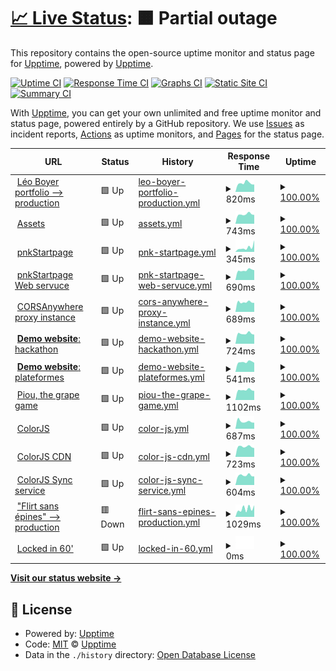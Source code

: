 # [📈 Live Status](https://status.lbxs.dev): <!--live status--> **🟧 Partial outage**

This repository contains the open-source uptime monitor and status page for [Upptime](https://upptime.js.org), powered by [Upptime](https://github.com/upptime/upptime).

[![Uptime CI](https://github.com/leoboyerbx/upptime/workflows/Uptime%20CI/badge.svg)](https://github.com/leoboyerbx/upptime/actions?query=workflow%3A%22Uptime+CI%22)
[![Response Time CI](https://github.com/leoboyerbx/upptime/workflows/Response%20Time%20CI/badge.svg)](https://github.com/leoboyerbx/upptime/actions?query=workflow%3A%22Response+Time+CI%22)
[![Graphs CI](https://github.com/leoboyerbx/upptime/workflows/Graphs%20CI/badge.svg)](https://github.com/leoboyerbx/upptime/actions?query=workflow%3A%22Graphs+CI%22)
[![Static Site CI](https://github.com/leoboyerbx/upptime/workflows/Static%20Site%20CI/badge.svg)](https://github.com/leoboyerbx/upptime/actions?query=workflow%3A%22Static+Site+CI%22)
[![Summary CI](https://github.com/leoboyerbx/upptime/workflows/Summary%20CI/badge.svg)](https://github.com/leoboyerbx/upptime/actions?query=workflow%3A%22Summary+CI%22)

With [Upptime](https://upptime.js.org), you can get your own unlimited and free uptime monitor and status page, powered entirely by a GitHub repository. We use [Issues](https://github.com/upptime/upptime/issues) as incident reports, [Actions](https://github.com/leoboyerbx/upptime/actions) as uptime monitors, and [Pages](https://status.lbxs.dev) for the status page.

<!--start: status pages-->
<!-- This summary is generated by Upptime (https://github.com/upptime/upptime) -->
<!-- Do not edit this manually, your changes will be overwritten -->
<!-- prettier-ignore -->
| URL | Status | History | Response Time | Uptime |
| --- | ------ | ------- | ------------- | ------ |
| <img alt="" src="https://favicons.githubusercontent.com/null" height="13"> [Léo Boyer portfolio --> production](www.leoboyer.fr) | 🟩 Up | [leo-boyer-portfolio-production.yml](https://github.com/leoboyerbx/upptime/commits/HEAD/history/leo-boyer-portfolio-production.yml) | <details><summary><img alt="Response time graph" src="./graphs/leo-boyer-portfolio-production/response-time-week.png" height="20"> 820ms</summary><br><a href="https://status.lbxs.dev/history/leo-boyer-portfolio-production"><img alt="Response time 803" src="https://img.shields.io/endpoint?url=https%3A%2F%2Fraw.githubusercontent.com%2Fleoboyerbx%2Fupptime%2FHEAD%2Fapi%2Fleo-boyer-portfolio-production%2Fresponse-time.json"></a><br><a href="https://status.lbxs.dev/history/leo-boyer-portfolio-production"><img alt="24-hour response time 691" src="https://img.shields.io/endpoint?url=https%3A%2F%2Fraw.githubusercontent.com%2Fleoboyerbx%2Fupptime%2FHEAD%2Fapi%2Fleo-boyer-portfolio-production%2Fresponse-time-day.json"></a><br><a href="https://status.lbxs.dev/history/leo-boyer-portfolio-production"><img alt="7-day response time 820" src="https://img.shields.io/endpoint?url=https%3A%2F%2Fraw.githubusercontent.com%2Fleoboyerbx%2Fupptime%2FHEAD%2Fapi%2Fleo-boyer-portfolio-production%2Fresponse-time-week.json"></a><br><a href="https://status.lbxs.dev/history/leo-boyer-portfolio-production"><img alt="30-day response time 803" src="https://img.shields.io/endpoint?url=https%3A%2F%2Fraw.githubusercontent.com%2Fleoboyerbx%2Fupptime%2FHEAD%2Fapi%2Fleo-boyer-portfolio-production%2Fresponse-time-month.json"></a><br><a href="https://status.lbxs.dev/history/leo-boyer-portfolio-production"><img alt="1-year response time 803" src="https://img.shields.io/endpoint?url=https%3A%2F%2Fraw.githubusercontent.com%2Fleoboyerbx%2Fupptime%2FHEAD%2Fapi%2Fleo-boyer-portfolio-production%2Fresponse-time-year.json"></a></details> | <details><summary><a href="https://status.lbxs.dev/history/leo-boyer-portfolio-production">100.00%</a></summary><a href="https://status.lbxs.dev/history/leo-boyer-portfolio-production"><img alt="All-time uptime 100.00%" src="https://img.shields.io/endpoint?url=https%3A%2F%2Fraw.githubusercontent.com%2Fleoboyerbx%2Fupptime%2FHEAD%2Fapi%2Fleo-boyer-portfolio-production%2Fuptime.json"></a><br><a href="https://status.lbxs.dev/history/leo-boyer-portfolio-production"><img alt="24-hour uptime 100.00%" src="https://img.shields.io/endpoint?url=https%3A%2F%2Fraw.githubusercontent.com%2Fleoboyerbx%2Fupptime%2FHEAD%2Fapi%2Fleo-boyer-portfolio-production%2Fuptime-day.json"></a><br><a href="https://status.lbxs.dev/history/leo-boyer-portfolio-production"><img alt="7-day uptime 100.00%" src="https://img.shields.io/endpoint?url=https%3A%2F%2Fraw.githubusercontent.com%2Fleoboyerbx%2Fupptime%2FHEAD%2Fapi%2Fleo-boyer-portfolio-production%2Fuptime-week.json"></a><br><a href="https://status.lbxs.dev/history/leo-boyer-portfolio-production"><img alt="30-day uptime 100.00%" src="https://img.shields.io/endpoint?url=https%3A%2F%2Fraw.githubusercontent.com%2Fleoboyerbx%2Fupptime%2FHEAD%2Fapi%2Fleo-boyer-portfolio-production%2Fuptime-month.json"></a><br><a href="https://status.lbxs.dev/history/leo-boyer-portfolio-production"><img alt="1-year uptime 100.00%" src="https://img.shields.io/endpoint?url=https%3A%2F%2Fraw.githubusercontent.com%2Fleoboyerbx%2Fupptime%2FHEAD%2Fapi%2Fleo-boyer-portfolio-production%2Fuptime-year.json"></a></details>
| <img alt="" src="https://favicons.githubusercontent.com/null" height="13"> [Assets](assets.leoboyer.fr) | 🟩 Up | [assets.yml](https://github.com/leoboyerbx/upptime/commits/HEAD/history/assets.yml) | <details><summary><img alt="Response time graph" src="./graphs/assets/response-time-week.png" height="20"> 743ms</summary><br><a href="https://status.lbxs.dev/history/assets"><img alt="Response time 761" src="https://img.shields.io/endpoint?url=https%3A%2F%2Fraw.githubusercontent.com%2Fleoboyerbx%2Fupptime%2FHEAD%2Fapi%2Fassets%2Fresponse-time.json"></a><br><a href="https://status.lbxs.dev/history/assets"><img alt="24-hour response time 695" src="https://img.shields.io/endpoint?url=https%3A%2F%2Fraw.githubusercontent.com%2Fleoboyerbx%2Fupptime%2FHEAD%2Fapi%2Fassets%2Fresponse-time-day.json"></a><br><a href="https://status.lbxs.dev/history/assets"><img alt="7-day response time 743" src="https://img.shields.io/endpoint?url=https%3A%2F%2Fraw.githubusercontent.com%2Fleoboyerbx%2Fupptime%2FHEAD%2Fapi%2Fassets%2Fresponse-time-week.json"></a><br><a href="https://status.lbxs.dev/history/assets"><img alt="30-day response time 761" src="https://img.shields.io/endpoint?url=https%3A%2F%2Fraw.githubusercontent.com%2Fleoboyerbx%2Fupptime%2FHEAD%2Fapi%2Fassets%2Fresponse-time-month.json"></a><br><a href="https://status.lbxs.dev/history/assets"><img alt="1-year response time 761" src="https://img.shields.io/endpoint?url=https%3A%2F%2Fraw.githubusercontent.com%2Fleoboyerbx%2Fupptime%2FHEAD%2Fapi%2Fassets%2Fresponse-time-year.json"></a></details> | <details><summary><a href="https://status.lbxs.dev/history/assets">100.00%</a></summary><a href="https://status.lbxs.dev/history/assets"><img alt="All-time uptime 100.00%" src="https://img.shields.io/endpoint?url=https%3A%2F%2Fraw.githubusercontent.com%2Fleoboyerbx%2Fupptime%2FHEAD%2Fapi%2Fassets%2Fuptime.json"></a><br><a href="https://status.lbxs.dev/history/assets"><img alt="24-hour uptime 100.00%" src="https://img.shields.io/endpoint?url=https%3A%2F%2Fraw.githubusercontent.com%2Fleoboyerbx%2Fupptime%2FHEAD%2Fapi%2Fassets%2Fuptime-day.json"></a><br><a href="https://status.lbxs.dev/history/assets"><img alt="7-day uptime 100.00%" src="https://img.shields.io/endpoint?url=https%3A%2F%2Fraw.githubusercontent.com%2Fleoboyerbx%2Fupptime%2FHEAD%2Fapi%2Fassets%2Fuptime-week.json"></a><br><a href="https://status.lbxs.dev/history/assets"><img alt="30-day uptime 100.00%" src="https://img.shields.io/endpoint?url=https%3A%2F%2Fraw.githubusercontent.com%2Fleoboyerbx%2Fupptime%2FHEAD%2Fapi%2Fassets%2Fuptime-month.json"></a><br><a href="https://status.lbxs.dev/history/assets"><img alt="1-year uptime 100.00%" src="https://img.shields.io/endpoint?url=https%3A%2F%2Fraw.githubusercontent.com%2Fleoboyerbx%2Fupptime%2FHEAD%2Fapi%2Fassets%2Fuptime-year.json"></a></details>
| <img alt="" src="https://favicons.githubusercontent.com/null" height="13"> [pnkStartpage](start.lbxs.dev) | 🟩 Up | [pnk-startpage.yml](https://github.com/leoboyerbx/upptime/commits/HEAD/history/pnk-startpage.yml) | <details><summary><img alt="Response time graph" src="./graphs/pnk-startpage/response-time-week.png" height="20"> 345ms</summary><br><a href="https://status.lbxs.dev/history/pnk-startpage"><img alt="Response time 434" src="https://img.shields.io/endpoint?url=https%3A%2F%2Fraw.githubusercontent.com%2Fleoboyerbx%2Fupptime%2FHEAD%2Fapi%2Fpnk-startpage%2Fresponse-time.json"></a><br><a href="https://status.lbxs.dev/history/pnk-startpage"><img alt="24-hour response time 906" src="https://img.shields.io/endpoint?url=https%3A%2F%2Fraw.githubusercontent.com%2Fleoboyerbx%2Fupptime%2FHEAD%2Fapi%2Fpnk-startpage%2Fresponse-time-day.json"></a><br><a href="https://status.lbxs.dev/history/pnk-startpage"><img alt="7-day response time 345" src="https://img.shields.io/endpoint?url=https%3A%2F%2Fraw.githubusercontent.com%2Fleoboyerbx%2Fupptime%2FHEAD%2Fapi%2Fpnk-startpage%2Fresponse-time-week.json"></a><br><a href="https://status.lbxs.dev/history/pnk-startpage"><img alt="30-day response time 434" src="https://img.shields.io/endpoint?url=https%3A%2F%2Fraw.githubusercontent.com%2Fleoboyerbx%2Fupptime%2FHEAD%2Fapi%2Fpnk-startpage%2Fresponse-time-month.json"></a><br><a href="https://status.lbxs.dev/history/pnk-startpage"><img alt="1-year response time 434" src="https://img.shields.io/endpoint?url=https%3A%2F%2Fraw.githubusercontent.com%2Fleoboyerbx%2Fupptime%2FHEAD%2Fapi%2Fpnk-startpage%2Fresponse-time-year.json"></a></details> | <details><summary><a href="https://status.lbxs.dev/history/pnk-startpage">100.00%</a></summary><a href="https://status.lbxs.dev/history/pnk-startpage"><img alt="All-time uptime 100.00%" src="https://img.shields.io/endpoint?url=https%3A%2F%2Fraw.githubusercontent.com%2Fleoboyerbx%2Fupptime%2FHEAD%2Fapi%2Fpnk-startpage%2Fuptime.json"></a><br><a href="https://status.lbxs.dev/history/pnk-startpage"><img alt="24-hour uptime 100.00%" src="https://img.shields.io/endpoint?url=https%3A%2F%2Fraw.githubusercontent.com%2Fleoboyerbx%2Fupptime%2FHEAD%2Fapi%2Fpnk-startpage%2Fuptime-day.json"></a><br><a href="https://status.lbxs.dev/history/pnk-startpage"><img alt="7-day uptime 100.00%" src="https://img.shields.io/endpoint?url=https%3A%2F%2Fraw.githubusercontent.com%2Fleoboyerbx%2Fupptime%2FHEAD%2Fapi%2Fpnk-startpage%2Fuptime-week.json"></a><br><a href="https://status.lbxs.dev/history/pnk-startpage"><img alt="30-day uptime 100.00%" src="https://img.shields.io/endpoint?url=https%3A%2F%2Fraw.githubusercontent.com%2Fleoboyerbx%2Fupptime%2FHEAD%2Fapi%2Fpnk-startpage%2Fuptime-month.json"></a><br><a href="https://status.lbxs.dev/history/pnk-startpage"><img alt="1-year uptime 100.00%" src="https://img.shields.io/endpoint?url=https%3A%2F%2Fraw.githubusercontent.com%2Fleoboyerbx%2Fupptime%2FHEAD%2Fapi%2Fpnk-startpage%2Fuptime-year.json"></a></details>
| <img alt="" src="https://favicons.githubusercontent.com/null" height="13"> [pnkStartpage Web servuce](ws.start.lbxs.dev) | 🟩 Up | [pnk-startpage-web-servuce.yml](https://github.com/leoboyerbx/upptime/commits/HEAD/history/pnk-startpage-web-servuce.yml) | <details><summary><img alt="Response time graph" src="./graphs/pnk-startpage-web-servuce/response-time-week.png" height="20"> 690ms</summary><br><a href="https://status.lbxs.dev/history/pnk-startpage-web-servuce"><img alt="Response time 713" src="https://img.shields.io/endpoint?url=https%3A%2F%2Fraw.githubusercontent.com%2Fleoboyerbx%2Fupptime%2FHEAD%2Fapi%2Fpnk-startpage-web-servuce%2Fresponse-time.json"></a><br><a href="https://status.lbxs.dev/history/pnk-startpage-web-servuce"><img alt="24-hour response time 692" src="https://img.shields.io/endpoint?url=https%3A%2F%2Fraw.githubusercontent.com%2Fleoboyerbx%2Fupptime%2FHEAD%2Fapi%2Fpnk-startpage-web-servuce%2Fresponse-time-day.json"></a><br><a href="https://status.lbxs.dev/history/pnk-startpage-web-servuce"><img alt="7-day response time 690" src="https://img.shields.io/endpoint?url=https%3A%2F%2Fraw.githubusercontent.com%2Fleoboyerbx%2Fupptime%2FHEAD%2Fapi%2Fpnk-startpage-web-servuce%2Fresponse-time-week.json"></a><br><a href="https://status.lbxs.dev/history/pnk-startpage-web-servuce"><img alt="30-day response time 713" src="https://img.shields.io/endpoint?url=https%3A%2F%2Fraw.githubusercontent.com%2Fleoboyerbx%2Fupptime%2FHEAD%2Fapi%2Fpnk-startpage-web-servuce%2Fresponse-time-month.json"></a><br><a href="https://status.lbxs.dev/history/pnk-startpage-web-servuce"><img alt="1-year response time 713" src="https://img.shields.io/endpoint?url=https%3A%2F%2Fraw.githubusercontent.com%2Fleoboyerbx%2Fupptime%2FHEAD%2Fapi%2Fpnk-startpage-web-servuce%2Fresponse-time-year.json"></a></details> | <details><summary><a href="https://status.lbxs.dev/history/pnk-startpage-web-servuce">100.00%</a></summary><a href="https://status.lbxs.dev/history/pnk-startpage-web-servuce"><img alt="All-time uptime 100.00%" src="https://img.shields.io/endpoint?url=https%3A%2F%2Fraw.githubusercontent.com%2Fleoboyerbx%2Fupptime%2FHEAD%2Fapi%2Fpnk-startpage-web-servuce%2Fuptime.json"></a><br><a href="https://status.lbxs.dev/history/pnk-startpage-web-servuce"><img alt="24-hour uptime 100.00%" src="https://img.shields.io/endpoint?url=https%3A%2F%2Fraw.githubusercontent.com%2Fleoboyerbx%2Fupptime%2FHEAD%2Fapi%2Fpnk-startpage-web-servuce%2Fuptime-day.json"></a><br><a href="https://status.lbxs.dev/history/pnk-startpage-web-servuce"><img alt="7-day uptime 100.00%" src="https://img.shields.io/endpoint?url=https%3A%2F%2Fraw.githubusercontent.com%2Fleoboyerbx%2Fupptime%2FHEAD%2Fapi%2Fpnk-startpage-web-servuce%2Fuptime-week.json"></a><br><a href="https://status.lbxs.dev/history/pnk-startpage-web-servuce"><img alt="30-day uptime 100.00%" src="https://img.shields.io/endpoint?url=https%3A%2F%2Fraw.githubusercontent.com%2Fleoboyerbx%2Fupptime%2FHEAD%2Fapi%2Fpnk-startpage-web-servuce%2Fuptime-month.json"></a><br><a href="https://status.lbxs.dev/history/pnk-startpage-web-servuce"><img alt="1-year uptime 100.00%" src="https://img.shields.io/endpoint?url=https%3A%2F%2Fraw.githubusercontent.com%2Fleoboyerbx%2Fupptime%2FHEAD%2Fapi%2Fpnk-startpage-web-servuce%2Fuptime-year.json"></a></details>
| <img alt="" src="https://favicons.githubusercontent.com/null" height="13"> [CORSAnywhere proxy instance](cors-proxy.lbxs.dev) | 🟩 Up | [cors-anywhere-proxy-instance.yml](https://github.com/leoboyerbx/upptime/commits/HEAD/history/cors-anywhere-proxy-instance.yml) | <details><summary><img alt="Response time graph" src="./graphs/cors-anywhere-proxy-instance/response-time-week.png" height="20"> 689ms</summary><br><a href="https://status.lbxs.dev/history/cors-anywhere-proxy-instance"><img alt="Response time 721" src="https://img.shields.io/endpoint?url=https%3A%2F%2Fraw.githubusercontent.com%2Fleoboyerbx%2Fupptime%2FHEAD%2Fapi%2Fcors-anywhere-proxy-instance%2Fresponse-time.json"></a><br><a href="https://status.lbxs.dev/history/cors-anywhere-proxy-instance"><img alt="24-hour response time 639" src="https://img.shields.io/endpoint?url=https%3A%2F%2Fraw.githubusercontent.com%2Fleoboyerbx%2Fupptime%2FHEAD%2Fapi%2Fcors-anywhere-proxy-instance%2Fresponse-time-day.json"></a><br><a href="https://status.lbxs.dev/history/cors-anywhere-proxy-instance"><img alt="7-day response time 689" src="https://img.shields.io/endpoint?url=https%3A%2F%2Fraw.githubusercontent.com%2Fleoboyerbx%2Fupptime%2FHEAD%2Fapi%2Fcors-anywhere-proxy-instance%2Fresponse-time-week.json"></a><br><a href="https://status.lbxs.dev/history/cors-anywhere-proxy-instance"><img alt="30-day response time 721" src="https://img.shields.io/endpoint?url=https%3A%2F%2Fraw.githubusercontent.com%2Fleoboyerbx%2Fupptime%2FHEAD%2Fapi%2Fcors-anywhere-proxy-instance%2Fresponse-time-month.json"></a><br><a href="https://status.lbxs.dev/history/cors-anywhere-proxy-instance"><img alt="1-year response time 721" src="https://img.shields.io/endpoint?url=https%3A%2F%2Fraw.githubusercontent.com%2Fleoboyerbx%2Fupptime%2FHEAD%2Fapi%2Fcors-anywhere-proxy-instance%2Fresponse-time-year.json"></a></details> | <details><summary><a href="https://status.lbxs.dev/history/cors-anywhere-proxy-instance">100.00%</a></summary><a href="https://status.lbxs.dev/history/cors-anywhere-proxy-instance"><img alt="All-time uptime 100.00%" src="https://img.shields.io/endpoint?url=https%3A%2F%2Fraw.githubusercontent.com%2Fleoboyerbx%2Fupptime%2FHEAD%2Fapi%2Fcors-anywhere-proxy-instance%2Fuptime.json"></a><br><a href="https://status.lbxs.dev/history/cors-anywhere-proxy-instance"><img alt="24-hour uptime 100.00%" src="https://img.shields.io/endpoint?url=https%3A%2F%2Fraw.githubusercontent.com%2Fleoboyerbx%2Fupptime%2FHEAD%2Fapi%2Fcors-anywhere-proxy-instance%2Fuptime-day.json"></a><br><a href="https://status.lbxs.dev/history/cors-anywhere-proxy-instance"><img alt="7-day uptime 100.00%" src="https://img.shields.io/endpoint?url=https%3A%2F%2Fraw.githubusercontent.com%2Fleoboyerbx%2Fupptime%2FHEAD%2Fapi%2Fcors-anywhere-proxy-instance%2Fuptime-week.json"></a><br><a href="https://status.lbxs.dev/history/cors-anywhere-proxy-instance"><img alt="30-day uptime 100.00%" src="https://img.shields.io/endpoint?url=https%3A%2F%2Fraw.githubusercontent.com%2Fleoboyerbx%2Fupptime%2FHEAD%2Fapi%2Fcors-anywhere-proxy-instance%2Fuptime-month.json"></a><br><a href="https://status.lbxs.dev/history/cors-anywhere-proxy-instance"><img alt="1-year uptime 100.00%" src="https://img.shields.io/endpoint?url=https%3A%2F%2Fraw.githubusercontent.com%2Fleoboyerbx%2Fupptime%2FHEAD%2Fapi%2Fcors-anywhere-proxy-instance%2Fuptime-year.json"></a></details>
| <img alt="" src="https://favicons.githubusercontent.com/null" height="13"> [**Demo website**: hackathon](hackathon.leoboyer.dev) | 🟩 Up | [demo-website-hackathon.yml](https://github.com/leoboyerbx/upptime/commits/HEAD/history/demo-website-hackathon.yml) | <details><summary><img alt="Response time graph" src="./graphs/demo-website-hackathon/response-time-week.png" height="20"> 724ms</summary><br><a href="https://status.lbxs.dev/history/demo-website-hackathon"><img alt="Response time 744" src="https://img.shields.io/endpoint?url=https%3A%2F%2Fraw.githubusercontent.com%2Fleoboyerbx%2Fupptime%2FHEAD%2Fapi%2Fdemo-website-hackathon%2Fresponse-time.json"></a><br><a href="https://status.lbxs.dev/history/demo-website-hackathon"><img alt="24-hour response time 649" src="https://img.shields.io/endpoint?url=https%3A%2F%2Fraw.githubusercontent.com%2Fleoboyerbx%2Fupptime%2FHEAD%2Fapi%2Fdemo-website-hackathon%2Fresponse-time-day.json"></a><br><a href="https://status.lbxs.dev/history/demo-website-hackathon"><img alt="7-day response time 724" src="https://img.shields.io/endpoint?url=https%3A%2F%2Fraw.githubusercontent.com%2Fleoboyerbx%2Fupptime%2FHEAD%2Fapi%2Fdemo-website-hackathon%2Fresponse-time-week.json"></a><br><a href="https://status.lbxs.dev/history/demo-website-hackathon"><img alt="30-day response time 744" src="https://img.shields.io/endpoint?url=https%3A%2F%2Fraw.githubusercontent.com%2Fleoboyerbx%2Fupptime%2FHEAD%2Fapi%2Fdemo-website-hackathon%2Fresponse-time-month.json"></a><br><a href="https://status.lbxs.dev/history/demo-website-hackathon"><img alt="1-year response time 744" src="https://img.shields.io/endpoint?url=https%3A%2F%2Fraw.githubusercontent.com%2Fleoboyerbx%2Fupptime%2FHEAD%2Fapi%2Fdemo-website-hackathon%2Fresponse-time-year.json"></a></details> | <details><summary><a href="https://status.lbxs.dev/history/demo-website-hackathon">100.00%</a></summary><a href="https://status.lbxs.dev/history/demo-website-hackathon"><img alt="All-time uptime 100.00%" src="https://img.shields.io/endpoint?url=https%3A%2F%2Fraw.githubusercontent.com%2Fleoboyerbx%2Fupptime%2FHEAD%2Fapi%2Fdemo-website-hackathon%2Fuptime.json"></a><br><a href="https://status.lbxs.dev/history/demo-website-hackathon"><img alt="24-hour uptime 100.00%" src="https://img.shields.io/endpoint?url=https%3A%2F%2Fraw.githubusercontent.com%2Fleoboyerbx%2Fupptime%2FHEAD%2Fapi%2Fdemo-website-hackathon%2Fuptime-day.json"></a><br><a href="https://status.lbxs.dev/history/demo-website-hackathon"><img alt="7-day uptime 100.00%" src="https://img.shields.io/endpoint?url=https%3A%2F%2Fraw.githubusercontent.com%2Fleoboyerbx%2Fupptime%2FHEAD%2Fapi%2Fdemo-website-hackathon%2Fuptime-week.json"></a><br><a href="https://status.lbxs.dev/history/demo-website-hackathon"><img alt="30-day uptime 100.00%" src="https://img.shields.io/endpoint?url=https%3A%2F%2Fraw.githubusercontent.com%2Fleoboyerbx%2Fupptime%2FHEAD%2Fapi%2Fdemo-website-hackathon%2Fuptime-month.json"></a><br><a href="https://status.lbxs.dev/history/demo-website-hackathon"><img alt="1-year uptime 100.00%" src="https://img.shields.io/endpoint?url=https%3A%2F%2Fraw.githubusercontent.com%2Fleoboyerbx%2Fupptime%2FHEAD%2Fapi%2Fdemo-website-hackathon%2Fuptime-year.json"></a></details>
| <img alt="" src="https://favicons.githubusercontent.com/null" height="13"> [**Demo website**: plateformes](plateformes.leoboyer.dev) | 🟩 Up | [demo-website-plateformes.yml](https://github.com/leoboyerbx/upptime/commits/HEAD/history/demo-website-plateformes.yml) | <details><summary><img alt="Response time graph" src="./graphs/demo-website-plateformes/response-time-week.png" height="20"> 541ms</summary><br><a href="https://status.lbxs.dev/history/demo-website-plateformes"><img alt="Response time 549" src="https://img.shields.io/endpoint?url=https%3A%2F%2Fraw.githubusercontent.com%2Fleoboyerbx%2Fupptime%2FHEAD%2Fapi%2Fdemo-website-plateformes%2Fresponse-time.json"></a><br><a href="https://status.lbxs.dev/history/demo-website-plateformes"><img alt="24-hour response time 504" src="https://img.shields.io/endpoint?url=https%3A%2F%2Fraw.githubusercontent.com%2Fleoboyerbx%2Fupptime%2FHEAD%2Fapi%2Fdemo-website-plateformes%2Fresponse-time-day.json"></a><br><a href="https://status.lbxs.dev/history/demo-website-plateformes"><img alt="7-day response time 541" src="https://img.shields.io/endpoint?url=https%3A%2F%2Fraw.githubusercontent.com%2Fleoboyerbx%2Fupptime%2FHEAD%2Fapi%2Fdemo-website-plateformes%2Fresponse-time-week.json"></a><br><a href="https://status.lbxs.dev/history/demo-website-plateformes"><img alt="30-day response time 549" src="https://img.shields.io/endpoint?url=https%3A%2F%2Fraw.githubusercontent.com%2Fleoboyerbx%2Fupptime%2FHEAD%2Fapi%2Fdemo-website-plateformes%2Fresponse-time-month.json"></a><br><a href="https://status.lbxs.dev/history/demo-website-plateformes"><img alt="1-year response time 549" src="https://img.shields.io/endpoint?url=https%3A%2F%2Fraw.githubusercontent.com%2Fleoboyerbx%2Fupptime%2FHEAD%2Fapi%2Fdemo-website-plateformes%2Fresponse-time-year.json"></a></details> | <details><summary><a href="https://status.lbxs.dev/history/demo-website-plateformes">100.00%</a></summary><a href="https://status.lbxs.dev/history/demo-website-plateformes"><img alt="All-time uptime 100.00%" src="https://img.shields.io/endpoint?url=https%3A%2F%2Fraw.githubusercontent.com%2Fleoboyerbx%2Fupptime%2FHEAD%2Fapi%2Fdemo-website-plateformes%2Fuptime.json"></a><br><a href="https://status.lbxs.dev/history/demo-website-plateformes"><img alt="24-hour uptime 100.00%" src="https://img.shields.io/endpoint?url=https%3A%2F%2Fraw.githubusercontent.com%2Fleoboyerbx%2Fupptime%2FHEAD%2Fapi%2Fdemo-website-plateformes%2Fuptime-day.json"></a><br><a href="https://status.lbxs.dev/history/demo-website-plateformes"><img alt="7-day uptime 100.00%" src="https://img.shields.io/endpoint?url=https%3A%2F%2Fraw.githubusercontent.com%2Fleoboyerbx%2Fupptime%2FHEAD%2Fapi%2Fdemo-website-plateformes%2Fuptime-week.json"></a><br><a href="https://status.lbxs.dev/history/demo-website-plateformes"><img alt="30-day uptime 100.00%" src="https://img.shields.io/endpoint?url=https%3A%2F%2Fraw.githubusercontent.com%2Fleoboyerbx%2Fupptime%2FHEAD%2Fapi%2Fdemo-website-plateformes%2Fuptime-month.json"></a><br><a href="https://status.lbxs.dev/history/demo-website-plateformes"><img alt="1-year uptime 100.00%" src="https://img.shields.io/endpoint?url=https%3A%2F%2Fraw.githubusercontent.com%2Fleoboyerbx%2Fupptime%2FHEAD%2Fapi%2Fdemo-website-plateformes%2Fuptime-year.json"></a></details>
| <img alt="" src="https://favicons.githubusercontent.com/null" height="13"> [Piou, the grape game](piou.app) | 🟩 Up | [piou-the-grape-game.yml](https://github.com/leoboyerbx/upptime/commits/HEAD/history/piou-the-grape-game.yml) | <details><summary><img alt="Response time graph" src="./graphs/piou-the-grape-game/response-time-week.png" height="20"> 1102ms</summary><br><a href="https://status.lbxs.dev/history/piou-the-grape-game"><img alt="Response time 1121" src="https://img.shields.io/endpoint?url=https%3A%2F%2Fraw.githubusercontent.com%2Fleoboyerbx%2Fupptime%2FHEAD%2Fapi%2Fpiou-the-grape-game%2Fresponse-time.json"></a><br><a href="https://status.lbxs.dev/history/piou-the-grape-game"><img alt="24-hour response time 1005" src="https://img.shields.io/endpoint?url=https%3A%2F%2Fraw.githubusercontent.com%2Fleoboyerbx%2Fupptime%2FHEAD%2Fapi%2Fpiou-the-grape-game%2Fresponse-time-day.json"></a><br><a href="https://status.lbxs.dev/history/piou-the-grape-game"><img alt="7-day response time 1102" src="https://img.shields.io/endpoint?url=https%3A%2F%2Fraw.githubusercontent.com%2Fleoboyerbx%2Fupptime%2FHEAD%2Fapi%2Fpiou-the-grape-game%2Fresponse-time-week.json"></a><br><a href="https://status.lbxs.dev/history/piou-the-grape-game"><img alt="30-day response time 1121" src="https://img.shields.io/endpoint?url=https%3A%2F%2Fraw.githubusercontent.com%2Fleoboyerbx%2Fupptime%2FHEAD%2Fapi%2Fpiou-the-grape-game%2Fresponse-time-month.json"></a><br><a href="https://status.lbxs.dev/history/piou-the-grape-game"><img alt="1-year response time 1121" src="https://img.shields.io/endpoint?url=https%3A%2F%2Fraw.githubusercontent.com%2Fleoboyerbx%2Fupptime%2FHEAD%2Fapi%2Fpiou-the-grape-game%2Fresponse-time-year.json"></a></details> | <details><summary><a href="https://status.lbxs.dev/history/piou-the-grape-game">100.00%</a></summary><a href="https://status.lbxs.dev/history/piou-the-grape-game"><img alt="All-time uptime 100.00%" src="https://img.shields.io/endpoint?url=https%3A%2F%2Fraw.githubusercontent.com%2Fleoboyerbx%2Fupptime%2FHEAD%2Fapi%2Fpiou-the-grape-game%2Fuptime.json"></a><br><a href="https://status.lbxs.dev/history/piou-the-grape-game"><img alt="24-hour uptime 100.00%" src="https://img.shields.io/endpoint?url=https%3A%2F%2Fraw.githubusercontent.com%2Fleoboyerbx%2Fupptime%2FHEAD%2Fapi%2Fpiou-the-grape-game%2Fuptime-day.json"></a><br><a href="https://status.lbxs.dev/history/piou-the-grape-game"><img alt="7-day uptime 100.00%" src="https://img.shields.io/endpoint?url=https%3A%2F%2Fraw.githubusercontent.com%2Fleoboyerbx%2Fupptime%2FHEAD%2Fapi%2Fpiou-the-grape-game%2Fuptime-week.json"></a><br><a href="https://status.lbxs.dev/history/piou-the-grape-game"><img alt="30-day uptime 100.00%" src="https://img.shields.io/endpoint?url=https%3A%2F%2Fraw.githubusercontent.com%2Fleoboyerbx%2Fupptime%2FHEAD%2Fapi%2Fpiou-the-grape-game%2Fuptime-month.json"></a><br><a href="https://status.lbxs.dev/history/piou-the-grape-game"><img alt="1-year uptime 100.00%" src="https://img.shields.io/endpoint?url=https%3A%2F%2Fraw.githubusercontent.com%2Fleoboyerbx%2Fupptime%2FHEAD%2Fapi%2Fpiou-the-grape-game%2Fuptime-year.json"></a></details>
| <img alt="" src="https://favicons.githubusercontent.com/null" height="13"> [ColorJS](www.colorjs.cc) | 🟩 Up | [color-js.yml](https://github.com/leoboyerbx/upptime/commits/HEAD/history/color-js.yml) | <details><summary><img alt="Response time graph" src="./graphs/color-js/response-time-week.png" height="20"> 687ms</summary><br><a href="https://status.lbxs.dev/history/color-js"><img alt="Response time 663" src="https://img.shields.io/endpoint?url=https%3A%2F%2Fraw.githubusercontent.com%2Fleoboyerbx%2Fupptime%2FHEAD%2Fapi%2Fcolor-js%2Fresponse-time.json"></a><br><a href="https://status.lbxs.dev/history/color-js"><img alt="24-hour response time 568" src="https://img.shields.io/endpoint?url=https%3A%2F%2Fraw.githubusercontent.com%2Fleoboyerbx%2Fupptime%2FHEAD%2Fapi%2Fcolor-js%2Fresponse-time-day.json"></a><br><a href="https://status.lbxs.dev/history/color-js"><img alt="7-day response time 687" src="https://img.shields.io/endpoint?url=https%3A%2F%2Fraw.githubusercontent.com%2Fleoboyerbx%2Fupptime%2FHEAD%2Fapi%2Fcolor-js%2Fresponse-time-week.json"></a><br><a href="https://status.lbxs.dev/history/color-js"><img alt="30-day response time 663" src="https://img.shields.io/endpoint?url=https%3A%2F%2Fraw.githubusercontent.com%2Fleoboyerbx%2Fupptime%2FHEAD%2Fapi%2Fcolor-js%2Fresponse-time-month.json"></a><br><a href="https://status.lbxs.dev/history/color-js"><img alt="1-year response time 663" src="https://img.shields.io/endpoint?url=https%3A%2F%2Fraw.githubusercontent.com%2Fleoboyerbx%2Fupptime%2FHEAD%2Fapi%2Fcolor-js%2Fresponse-time-year.json"></a></details> | <details><summary><a href="https://status.lbxs.dev/history/color-js">100.00%</a></summary><a href="https://status.lbxs.dev/history/color-js"><img alt="All-time uptime 100.00%" src="https://img.shields.io/endpoint?url=https%3A%2F%2Fraw.githubusercontent.com%2Fleoboyerbx%2Fupptime%2FHEAD%2Fapi%2Fcolor-js%2Fuptime.json"></a><br><a href="https://status.lbxs.dev/history/color-js"><img alt="24-hour uptime 100.00%" src="https://img.shields.io/endpoint?url=https%3A%2F%2Fraw.githubusercontent.com%2Fleoboyerbx%2Fupptime%2FHEAD%2Fapi%2Fcolor-js%2Fuptime-day.json"></a><br><a href="https://status.lbxs.dev/history/color-js"><img alt="7-day uptime 100.00%" src="https://img.shields.io/endpoint?url=https%3A%2F%2Fraw.githubusercontent.com%2Fleoboyerbx%2Fupptime%2FHEAD%2Fapi%2Fcolor-js%2Fuptime-week.json"></a><br><a href="https://status.lbxs.dev/history/color-js"><img alt="30-day uptime 100.00%" src="https://img.shields.io/endpoint?url=https%3A%2F%2Fraw.githubusercontent.com%2Fleoboyerbx%2Fupptime%2FHEAD%2Fapi%2Fcolor-js%2Fuptime-month.json"></a><br><a href="https://status.lbxs.dev/history/color-js"><img alt="1-year uptime 100.00%" src="https://img.shields.io/endpoint?url=https%3A%2F%2Fraw.githubusercontent.com%2Fleoboyerbx%2Fupptime%2FHEAD%2Fapi%2Fcolor-js%2Fuptime-year.json"></a></details>
| <img alt="" src="https://favicons.githubusercontent.com/null" height="13"> [ColorJS CDN](cdn.colorjs.cc) | 🟩 Up | [color-js-cdn.yml](https://github.com/leoboyerbx/upptime/commits/HEAD/history/color-js-cdn.yml) | <details><summary><img alt="Response time graph" src="./graphs/color-js-cdn/response-time-week.png" height="20"> 723ms</summary><br><a href="https://status.lbxs.dev/history/color-js-cdn"><img alt="Response time 752" src="https://img.shields.io/endpoint?url=https%3A%2F%2Fraw.githubusercontent.com%2Fleoboyerbx%2Fupptime%2FHEAD%2Fapi%2Fcolor-js-cdn%2Fresponse-time.json"></a><br><a href="https://status.lbxs.dev/history/color-js-cdn"><img alt="24-hour response time 622" src="https://img.shields.io/endpoint?url=https%3A%2F%2Fraw.githubusercontent.com%2Fleoboyerbx%2Fupptime%2FHEAD%2Fapi%2Fcolor-js-cdn%2Fresponse-time-day.json"></a><br><a href="https://status.lbxs.dev/history/color-js-cdn"><img alt="7-day response time 723" src="https://img.shields.io/endpoint?url=https%3A%2F%2Fraw.githubusercontent.com%2Fleoboyerbx%2Fupptime%2FHEAD%2Fapi%2Fcolor-js-cdn%2Fresponse-time-week.json"></a><br><a href="https://status.lbxs.dev/history/color-js-cdn"><img alt="30-day response time 752" src="https://img.shields.io/endpoint?url=https%3A%2F%2Fraw.githubusercontent.com%2Fleoboyerbx%2Fupptime%2FHEAD%2Fapi%2Fcolor-js-cdn%2Fresponse-time-month.json"></a><br><a href="https://status.lbxs.dev/history/color-js-cdn"><img alt="1-year response time 752" src="https://img.shields.io/endpoint?url=https%3A%2F%2Fraw.githubusercontent.com%2Fleoboyerbx%2Fupptime%2FHEAD%2Fapi%2Fcolor-js-cdn%2Fresponse-time-year.json"></a></details> | <details><summary><a href="https://status.lbxs.dev/history/color-js-cdn">100.00%</a></summary><a href="https://status.lbxs.dev/history/color-js-cdn"><img alt="All-time uptime 100.00%" src="https://img.shields.io/endpoint?url=https%3A%2F%2Fraw.githubusercontent.com%2Fleoboyerbx%2Fupptime%2FHEAD%2Fapi%2Fcolor-js-cdn%2Fuptime.json"></a><br><a href="https://status.lbxs.dev/history/color-js-cdn"><img alt="24-hour uptime 100.00%" src="https://img.shields.io/endpoint?url=https%3A%2F%2Fraw.githubusercontent.com%2Fleoboyerbx%2Fupptime%2FHEAD%2Fapi%2Fcolor-js-cdn%2Fuptime-day.json"></a><br><a href="https://status.lbxs.dev/history/color-js-cdn"><img alt="7-day uptime 100.00%" src="https://img.shields.io/endpoint?url=https%3A%2F%2Fraw.githubusercontent.com%2Fleoboyerbx%2Fupptime%2FHEAD%2Fapi%2Fcolor-js-cdn%2Fuptime-week.json"></a><br><a href="https://status.lbxs.dev/history/color-js-cdn"><img alt="30-day uptime 100.00%" src="https://img.shields.io/endpoint?url=https%3A%2F%2Fraw.githubusercontent.com%2Fleoboyerbx%2Fupptime%2FHEAD%2Fapi%2Fcolor-js-cdn%2Fuptime-month.json"></a><br><a href="https://status.lbxs.dev/history/color-js-cdn"><img alt="1-year uptime 100.00%" src="https://img.shields.io/endpoint?url=https%3A%2F%2Fraw.githubusercontent.com%2Fleoboyerbx%2Fupptime%2FHEAD%2Fapi%2Fcolor-js-cdn%2Fuptime-year.json"></a></details>
| <img alt="" src="https://favicons.githubusercontent.com/null" height="13"> [ColorJS Sync service](sync.colorjs.cc) | 🟩 Up | [color-js-sync-service.yml](https://github.com/leoboyerbx/upptime/commits/HEAD/history/color-js-sync-service.yml) | <details><summary><img alt="Response time graph" src="./graphs/color-js-sync-service/response-time-week.png" height="20"> 604ms</summary><br><a href="https://status.lbxs.dev/history/color-js-sync-service"><img alt="Response time 620" src="https://img.shields.io/endpoint?url=https%3A%2F%2Fraw.githubusercontent.com%2Fleoboyerbx%2Fupptime%2FHEAD%2Fapi%2Fcolor-js-sync-service%2Fresponse-time.json"></a><br><a href="https://status.lbxs.dev/history/color-js-sync-service"><img alt="24-hour response time 540" src="https://img.shields.io/endpoint?url=https%3A%2F%2Fraw.githubusercontent.com%2Fleoboyerbx%2Fupptime%2FHEAD%2Fapi%2Fcolor-js-sync-service%2Fresponse-time-day.json"></a><br><a href="https://status.lbxs.dev/history/color-js-sync-service"><img alt="7-day response time 604" src="https://img.shields.io/endpoint?url=https%3A%2F%2Fraw.githubusercontent.com%2Fleoboyerbx%2Fupptime%2FHEAD%2Fapi%2Fcolor-js-sync-service%2Fresponse-time-week.json"></a><br><a href="https://status.lbxs.dev/history/color-js-sync-service"><img alt="30-day response time 620" src="https://img.shields.io/endpoint?url=https%3A%2F%2Fraw.githubusercontent.com%2Fleoboyerbx%2Fupptime%2FHEAD%2Fapi%2Fcolor-js-sync-service%2Fresponse-time-month.json"></a><br><a href="https://status.lbxs.dev/history/color-js-sync-service"><img alt="1-year response time 620" src="https://img.shields.io/endpoint?url=https%3A%2F%2Fraw.githubusercontent.com%2Fleoboyerbx%2Fupptime%2FHEAD%2Fapi%2Fcolor-js-sync-service%2Fresponse-time-year.json"></a></details> | <details><summary><a href="https://status.lbxs.dev/history/color-js-sync-service">100.00%</a></summary><a href="https://status.lbxs.dev/history/color-js-sync-service"><img alt="All-time uptime 100.00%" src="https://img.shields.io/endpoint?url=https%3A%2F%2Fraw.githubusercontent.com%2Fleoboyerbx%2Fupptime%2FHEAD%2Fapi%2Fcolor-js-sync-service%2Fuptime.json"></a><br><a href="https://status.lbxs.dev/history/color-js-sync-service"><img alt="24-hour uptime 100.00%" src="https://img.shields.io/endpoint?url=https%3A%2F%2Fraw.githubusercontent.com%2Fleoboyerbx%2Fupptime%2FHEAD%2Fapi%2Fcolor-js-sync-service%2Fuptime-day.json"></a><br><a href="https://status.lbxs.dev/history/color-js-sync-service"><img alt="7-day uptime 100.00%" src="https://img.shields.io/endpoint?url=https%3A%2F%2Fraw.githubusercontent.com%2Fleoboyerbx%2Fupptime%2FHEAD%2Fapi%2Fcolor-js-sync-service%2Fuptime-week.json"></a><br><a href="https://status.lbxs.dev/history/color-js-sync-service"><img alt="30-day uptime 100.00%" src="https://img.shields.io/endpoint?url=https%3A%2F%2Fraw.githubusercontent.com%2Fleoboyerbx%2Fupptime%2FHEAD%2Fapi%2Fcolor-js-sync-service%2Fuptime-month.json"></a><br><a href="https://status.lbxs.dev/history/color-js-sync-service"><img alt="1-year uptime 100.00%" src="https://img.shields.io/endpoint?url=https%3A%2F%2Fraw.githubusercontent.com%2Fleoboyerbx%2Fupptime%2FHEAD%2Fapi%2Fcolor-js-sync-service%2Fuptime-year.json"></a></details>
| <img alt="" src="https://favicons.githubusercontent.com/null" height="13"> ["Flirt sans épines" --> production](www.flirtsansepines.cf) | 🟥 Down | [flirt-sans-epines-production.yml](https://github.com/leoboyerbx/upptime/commits/HEAD/history/flirt-sans-epines-production.yml) | <details><summary><img alt="Response time graph" src="./graphs/flirt-sans-epines-production/response-time-week.png" height="20"> 1029ms</summary><br><a href="https://status.lbxs.dev/history/flirt-sans-epines-production"><img alt="Response time 1963" src="https://img.shields.io/endpoint?url=https%3A%2F%2Fraw.githubusercontent.com%2Fleoboyerbx%2Fupptime%2FHEAD%2Fapi%2Fflirt-sans-epines-production%2Fresponse-time.json"></a><br><a href="https://status.lbxs.dev/history/flirt-sans-epines-production"><img alt="24-hour response time 1464" src="https://img.shields.io/endpoint?url=https%3A%2F%2Fraw.githubusercontent.com%2Fleoboyerbx%2Fupptime%2FHEAD%2Fapi%2Fflirt-sans-epines-production%2Fresponse-time-day.json"></a><br><a href="https://status.lbxs.dev/history/flirt-sans-epines-production"><img alt="7-day response time 1029" src="https://img.shields.io/endpoint?url=https%3A%2F%2Fraw.githubusercontent.com%2Fleoboyerbx%2Fupptime%2FHEAD%2Fapi%2Fflirt-sans-epines-production%2Fresponse-time-week.json"></a><br><a href="https://status.lbxs.dev/history/flirt-sans-epines-production"><img alt="30-day response time 1963" src="https://img.shields.io/endpoint?url=https%3A%2F%2Fraw.githubusercontent.com%2Fleoboyerbx%2Fupptime%2FHEAD%2Fapi%2Fflirt-sans-epines-production%2Fresponse-time-month.json"></a><br><a href="https://status.lbxs.dev/history/flirt-sans-epines-production"><img alt="1-year response time 1963" src="https://img.shields.io/endpoint?url=https%3A%2F%2Fraw.githubusercontent.com%2Fleoboyerbx%2Fupptime%2FHEAD%2Fapi%2Fflirt-sans-epines-production%2Fresponse-time-year.json"></a></details> | <details><summary><a href="https://status.lbxs.dev/history/flirt-sans-epines-production">100.00%</a></summary><a href="https://status.lbxs.dev/history/flirt-sans-epines-production"><img alt="All-time uptime 100.00%" src="https://img.shields.io/endpoint?url=https%3A%2F%2Fraw.githubusercontent.com%2Fleoboyerbx%2Fupptime%2FHEAD%2Fapi%2Fflirt-sans-epines-production%2Fuptime.json"></a><br><a href="https://status.lbxs.dev/history/flirt-sans-epines-production"><img alt="24-hour uptime 99.98%" src="https://img.shields.io/endpoint?url=https%3A%2F%2Fraw.githubusercontent.com%2Fleoboyerbx%2Fupptime%2FHEAD%2Fapi%2Fflirt-sans-epines-production%2Fuptime-day.json"></a><br><a href="https://status.lbxs.dev/history/flirt-sans-epines-production"><img alt="7-day uptime 100.00%" src="https://img.shields.io/endpoint?url=https%3A%2F%2Fraw.githubusercontent.com%2Fleoboyerbx%2Fupptime%2FHEAD%2Fapi%2Fflirt-sans-epines-production%2Fuptime-week.json"></a><br><a href="https://status.lbxs.dev/history/flirt-sans-epines-production"><img alt="30-day uptime 100.00%" src="https://img.shields.io/endpoint?url=https%3A%2F%2Fraw.githubusercontent.com%2Fleoboyerbx%2Fupptime%2FHEAD%2Fapi%2Fflirt-sans-epines-production%2Fuptime-month.json"></a><br><a href="https://status.lbxs.dev/history/flirt-sans-epines-production"><img alt="1-year uptime 100.00%" src="https://img.shields.io/endpoint?url=https%3A%2F%2Fraw.githubusercontent.com%2Fleoboyerbx%2Fupptime%2FHEAD%2Fapi%2Fflirt-sans-epines-production%2Fuptime-year.json"></a></details>
| <img alt="" src="https://favicons.githubusercontent.com/null" height="13"> [Locked in 60'](www.lockedin60.ml) | 🟩 Up | [locked-in-60.yml](https://github.com/leoboyerbx/upptime/commits/HEAD/history/locked-in-60.yml) | <details><summary><img alt="Response time graph" src="./graphs/locked-in-60/response-time-week.png" height="20"> 0ms</summary><br><a href="https://status.lbxs.dev/history/locked-in-60"><img alt="Response time 0" src="https://img.shields.io/endpoint?url=https%3A%2F%2Fraw.githubusercontent.com%2Fleoboyerbx%2Fupptime%2FHEAD%2Fapi%2Flocked-in-60%2Fresponse-time.json"></a><br><a href="https://status.lbxs.dev/history/locked-in-60"><img alt="24-hour response time 0" src="https://img.shields.io/endpoint?url=https%3A%2F%2Fraw.githubusercontent.com%2Fleoboyerbx%2Fupptime%2FHEAD%2Fapi%2Flocked-in-60%2Fresponse-time-day.json"></a><br><a href="https://status.lbxs.dev/history/locked-in-60"><img alt="7-day response time 0" src="https://img.shields.io/endpoint?url=https%3A%2F%2Fraw.githubusercontent.com%2Fleoboyerbx%2Fupptime%2FHEAD%2Fapi%2Flocked-in-60%2Fresponse-time-week.json"></a><br><a href="https://status.lbxs.dev/history/locked-in-60"><img alt="30-day response time 0" src="https://img.shields.io/endpoint?url=https%3A%2F%2Fraw.githubusercontent.com%2Fleoboyerbx%2Fupptime%2FHEAD%2Fapi%2Flocked-in-60%2Fresponse-time-month.json"></a><br><a href="https://status.lbxs.dev/history/locked-in-60"><img alt="1-year response time 0" src="https://img.shields.io/endpoint?url=https%3A%2F%2Fraw.githubusercontent.com%2Fleoboyerbx%2Fupptime%2FHEAD%2Fapi%2Flocked-in-60%2Fresponse-time-year.json"></a></details> | <details><summary><a href="https://status.lbxs.dev/history/locked-in-60">100.00%</a></summary><a href="https://status.lbxs.dev/history/locked-in-60"><img alt="All-time uptime 100.00%" src="https://img.shields.io/endpoint?url=https%3A%2F%2Fraw.githubusercontent.com%2Fleoboyerbx%2Fupptime%2FHEAD%2Fapi%2Flocked-in-60%2Fuptime.json"></a><br><a href="https://status.lbxs.dev/history/locked-in-60"><img alt="24-hour uptime 100.00%" src="https://img.shields.io/endpoint?url=https%3A%2F%2Fraw.githubusercontent.com%2Fleoboyerbx%2Fupptime%2FHEAD%2Fapi%2Flocked-in-60%2Fuptime-day.json"></a><br><a href="https://status.lbxs.dev/history/locked-in-60"><img alt="7-day uptime 100.00%" src="https://img.shields.io/endpoint?url=https%3A%2F%2Fraw.githubusercontent.com%2Fleoboyerbx%2Fupptime%2FHEAD%2Fapi%2Flocked-in-60%2Fuptime-week.json"></a><br><a href="https://status.lbxs.dev/history/locked-in-60"><img alt="30-day uptime 100.00%" src="https://img.shields.io/endpoint?url=https%3A%2F%2Fraw.githubusercontent.com%2Fleoboyerbx%2Fupptime%2FHEAD%2Fapi%2Flocked-in-60%2Fuptime-month.json"></a><br><a href="https://status.lbxs.dev/history/locked-in-60"><img alt="1-year uptime 100.00%" src="https://img.shields.io/endpoint?url=https%3A%2F%2Fraw.githubusercontent.com%2Fleoboyerbx%2Fupptime%2FHEAD%2Fapi%2Flocked-in-60%2Fuptime-year.json"></a></details>

<!--end: status pages-->

[**Visit our status website →**](https://status.lbxs.dev)

## 📄 License

- Powered by: [Upptime](https://github.com/upptime/upptime)
- Code: [MIT](./LICENSE) © [Upptime](https://upptime.js.org)
- Data in the `./history` directory: [Open Database License](https://opendatacommons.org/licenses/odbl/1-0/)
